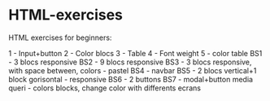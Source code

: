 # HTML-exercises
HTML exercises for beginners:

1 - Input+button
2 - Color blocs
3 - Table
4 - Font weight
5 - color table
BS1 - 3 blocs responsive
BS2 - 9 blocs responsive
BS3 - 3 blocs responsive, with space between, colors -  pastel
BS4 - navbar
BS5 - 2 blocs vertical+1 block gorisontal - responsive
BS6 - 2 buttons
BS7 - modal+button
media queri - colors blocks, change color with differents ecrans


